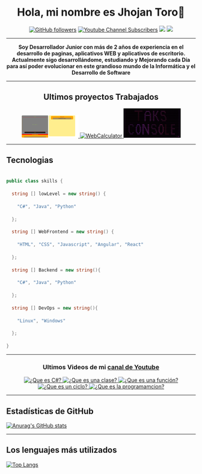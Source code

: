 <div align= "center">
  
# Hola, mi nombre es Jhojan Toro👋
[![GitHub followers](https://img.shields.io/github/followers/jdtp125753?label=Follow&style=social)](https://github.com/jdtp125753)
[![Youtube Channel Subscribers](https://img.shields.io/youtube/channel/subscribers/UCxIGNpsrjzWgY1Eyai1by3A?style=social)](https://www.youtube.com/channel/UCxIGNpsrjzWgY1Eyai1by3A)
[![](https://img.shields.io/badge/FACEBOOK-blue)](https://www.facebook.com/profile.php?id=100089324563350)
[![](https://img.shields.io/badge/LINKEDIN-grey)](https://www.linkedin.com/in/jhojan-d-toro-pérez-a032231a2/)
  

<hr />
 
**<p>Soy Desarrollador Junior con más de 2 años de experiencia en el desarrollo de paginas, aplicativos WEB y aplicativos de escritorio. Actualmente sigo desarrollándome, estudiando y Mejorando cada Día para así  poder evolucionar en este grandioso mundo de la Informática y el Desarrollo de Software</p>**
 
<hr />

## Ultimos proyectos Trabajados

  <a href='https://github.com/jdtp125753/WebTask' target='_blank'>
    <img width='30%' src='./Image/WebTask/Tarea agregada.png' alt='WebTask' />
  </a>

  <a href='https://github.com/jdtp125753/WebCalculator' target='_blank'>
    <img width='30%' src='./Image/WebCalculator/Operación.png' alt='WebCalculator' />

<a href='https://github.com/jdtp125753/TaskConsole' target='_blank'>
    <img width='30%' src='./Image/TaskConsole/TitleStaks.png' alt='Task Console' />
  </a>


  </a>



<hr />

<div align = "left">
  
## Tecnologias
  
```c#
  
public class skills {
  
  string [] lowLevel = new string() {
  
    "C#", "Java", "Python"
  
  };
  
  string [] WebFrontend = new string() {
    
    "HTML", "CSS", "Javascript", "Angular", "React"
  
  };
  
  string [] Backend = new string(){
  
    "C#", "Java", "Python"  
  
  };
  
  string [] DevOps = new string(){
  
    "Linux", "Windows"
  
  };
  
}
```
</div>  
  
<hr />

  ### Ultimos Videos de mi [canal de Youtube](https://www.youtube.com/channel/UCxIGNpsrjzWgY1Eyai1by3A)
  
  <a href='https://youtu.be/wf7LTbpRlo0' target='_blank'>
    <img width='30%' src='https://img.youtube.com/vi/wf7LTbpRlo0/mqdefault.jpg' alt='¿Que es C#?' />
  </a>
  
  <a href='https://youtu.be/NpkxNGUgOyY' target='_blank'>
    <img width='30%' src='https://img.youtube.com/vi/NpkxNGUgOyY/mqdefault.jpg' alt='¿Que es una clase?' />
  </a>
  
  <a href='https://youtu.be/wwaplC0Bnzs' target='_blank'>
    <img width='30%' src='https://img.youtube.com/vi/wwaplC0Bnzs/mqdefault.jpg' alt='¿Que es una función?' />
  </a>
  
  <a href='https://youtu.be/SkpwsP4zJNg' target='_blank'>
    <img width='30%' src='https://img.youtube.com/vi/SkpwsP4zJNg/mqdefault.jpg' alt='¿Que es un ciclo?' />
  </a>
  
  
  
  <a href='https://youtu.be/QMfEOjFIl0k' target='_blank'>
    <img width='30%' src='https://img.youtube.com/vi/QMfEOjFIl0k/mqdefault.jpg' alt='¿Que es la programamcion?' />
  </a>
  
  <hr />
  
<div align = "left">

## Estadísticas de GitHub

[![Anurag's GitHub stats](https://github-readme-stats.vercel.app/api?username=jdtp125753&theme=radical)](https://github.com/jdtp125753/github-readme-stats)

<hr />
  
## Los lenguajes más utilizados
  
[![Top Langs](https://github-readme-stats.vercel.app/api/top-langs?username=jdtp125753&layout=compact&theme=radical)](https://github.com/jdtp125753/github-readme-stats)

<br>
  
</div>
  
</div>
